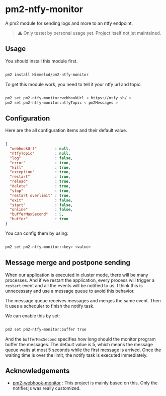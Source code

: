 # pm2-ntfy-monitor
A pm2 module for sending logs and more to an ntfy endpoint.
> :warning: Only testet by personal usage yet. Project itself not jet maintained. 


## Usage

You should install this module first.

```sh

pm2 install Himmelxd/pm2-ntfy-monitor

```

To get this module work, you need to tell it your ntfy url and topic:

```sh

pm2 set pm2-ntfy-monitor:webhookUrl < https://ntfy.sh/ >
pm2 set pm2-ntfy-monitor:ntfyTopic < pm2Messages >

```



## Configuration

Here are the all configuration items and their default value.

```json

{
  "webhookUrl"        : null,
  "ntfyTopic"         : null,
  "log"               : false,
  "error"             : true,
  "kill"              : true,
  "exception"         : true,
  "restart"           : true,
  "reload"            : true,
  "delete"            : true,
  "stop"              : true,
  "restart overlimit" : true,
  "exit"              : false,
  "start"             : false,
  "online"            : false,
  "bufferMaxSecond"   : 5,
  "buffer"            : true
}

```

You can config them by using:

```sh

pm2 set pm2-ntfy-monitor:<key> <value>

```

## Message merge and postpone sending

When our application is executed in cluster mode, there will be many processes. And if we restart the application, every process will trigger a `restart` event and all the events will be notified to us. I think this is unnecessary and use a message queue to avoid this behavior.

The message queue receives messages and merges the same event. Then it uses a scheduler to finish the notify task.

We can enable this by set:

```sh

pm2 set pm2-ntfy-monitor:buffer true

```

And the `bufferMaxSecond` specifies how long should the monitor program buffer the messages. The default value is 5, which means the message queue waits at most 5 seconds while the first message is arrived. Once the waiting time is over the limit, the notify task is executed immediately.

## Acknowledgements

- [pm2-webhook-monitor](https://github.com/ZhangPuXi/Pm2WebhookMonitor) : This project is mainly based on this. Only the notifier.js was really customized.